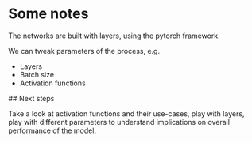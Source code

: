 # Some notes

The networks are built with layers, using the pytorch framework.

We can tweak parameters of the process, e.g.

- Layers
- Batch size
- Activation functions

## Next steps

Take a look at activation functions and their use-cases, play with layers, play with different parameters to understand implications on overall performance of the model.